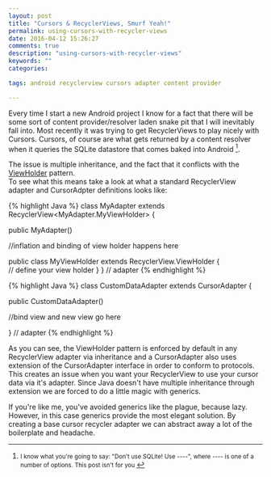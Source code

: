 ```yaml
---
layout: post
title: "Cursors & RecyclerViews, Smurf Yeah!"
permalink: using-cursors-with-recycler-views
date: 2016-04-12 15:26:27
comments: true
description: "using-cursors-with-recycler-views"
keywords: ""
categories:

tags: android recyclerview cursors adapter content provider

---
```

Every time I start a new Android project I know for a fact that there will be
some sort of content provider/resolver laden snake pit that I will inevitably fall
into. Most recently it was trying to get RecyclerViews to play nicely with Cursors.
Cursors, of course are what gets returned by a content resolver when it queries the SQLite
datastore that comes baked into Android [^1].  

The issue is multiple inheritance, and the fact that it conflicts with the [ViewHolder](http://developer.android.com/training/improving-layouts/smooth-scrolling.html#ViewHolder) pattern.  
To see what this means take a look at what a standard RecyclerView adapter and CursorAdpter definitions looks like:

{% highlight Java %}
class MyAdapter extends RecyclerView<MyAdapter.MyViewHolder> {

  public MyAdapter()

  //inflation and binding of view holder happens here


  public class MyViewHolder extends RecyclerView.ViewHolder {  
      // define your view holder
  }
} // adapter
{% endhighlight %}

{% highlight Java %}
class CustomDataAdapter extends CursorAdapter {

  public CustomDataAdapter()

  //bind view and new view go here

} // adapter
{% endhighlight %}


As you can see, the ViewHolder pattern is enforced by default in any RecyclerView adapter via inheritance and
a CursorAdapter also uses extension of the CursorAdapter interface in order to conform to protocols.
This creates an issue when you want your RecyclerView to use your cursor data via it's adapter.
Since Java doesn't have multiple inheritance through extension we are forced to do a little
magic with generics.

If you're like me, you've avoided generics like the plague, because lazy.
However, in this case generics provide the most elegant solution.  By creating
a base cursor recycler adapter we can abstract away a lot of the boilerplate and headache.






[^1]: <small> I know what you're going to say: "Don't use SQLite! Use ----", where ---- is one of a number of options. This post isn't for you </small>
